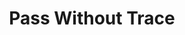 ---
title: "Pass Without Trace"
index: "pass-without-trace"
permalink: /spells/pass-without-trace/
tags:
  - Spell
  - 2nd Level
  - Abjuration
available_for:
  - Druid
  - Ranger
level: "2nd Level"
school: "Abjuration"
comp:
  - V
  - S
  - M
material: "ashes from a burned leaf of mistletoe and a sprig of spruce."
duration: "1 Hour"
concentration: true
description: |
  A veil of shadows and silence radiates from you, masking you and your companions from detection. For the duration, each creature you choose within 30 feet of you (including you) has a +10 bonus to Dexterity (Stealth) checks and can't be tracked except by magical means. A creature that receives this bonus leaves behind no tracks or other traces of its passage.
excerpt: "A veil of shadows and silence radiates from you, masking you and your companions from detection."
source: "Basic Rules"
---